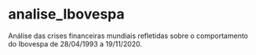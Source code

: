 # analise_Ibovespa
Análise das crises financeiras mundiais refletidas sobre o comportamento do Ibovespa de 28/04/1993 a 19/11/2020.
